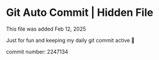# Git Auto Commit | Hidden File

This file was added Feb 12, 2025

Just for fun and keeping my daily git commit active 🤪

commit number: 2247134
